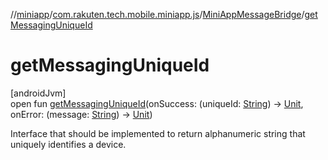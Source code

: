 //[miniapp](../../../index.md)/[com.rakuten.tech.mobile.miniapp.js](../index.md)/[MiniAppMessageBridge](index.md)/[getMessagingUniqueId](get-messaging-unique-id.md)

# getMessagingUniqueId

[androidJvm]\
open fun [getMessagingUniqueId](get-messaging-unique-id.md)(onSuccess: (uniqueId: [String](https://kotlinlang.org/api/latest/jvm/stdlib/kotlin/-string/index.html)) -&gt; [Unit](https://kotlinlang.org/api/latest/jvm/stdlib/kotlin/-unit/index.html), onError: (message: [String](https://kotlinlang.org/api/latest/jvm/stdlib/kotlin/-string/index.html)) -&gt; [Unit](https://kotlinlang.org/api/latest/jvm/stdlib/kotlin/-unit/index.html))

Interface that should be implemented to return alphanumeric string that uniquely identifies a device.
